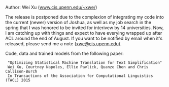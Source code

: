 Author: Wei Xu (www.cis.upenn.edu/~xwe/)


The release is postponed due to the complexion of integrating my code into the current (newer) version of Joshua, as well as my job search in the spring that I was honored to be invited for interivew by 14 universities. Now, I am catching up with things and expect to have everying wrapped up after ACL around the end of August. If you want to be notified by email when it's released, please send me a note (xwe@cis.upenn.edu). 



Code, data and trained models from the following paper:

     "Optimizing Statistical Machine Translation for Text Simplification"
     Wei Xu, Courtney Napoles, Ellie Pavlick, Quanze Chen and Chris Callison-Burch
     In Transactions of the Association for Computational Linguistics (TACL) 2015
